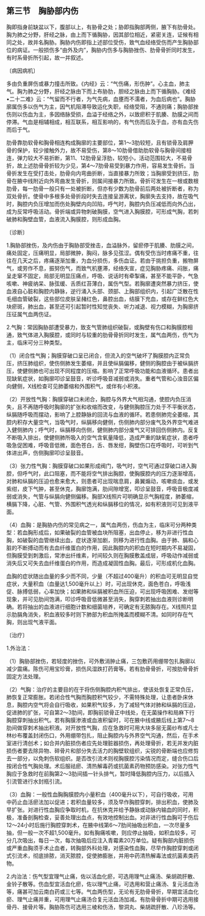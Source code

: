## 第三节　胸胁部内伤

胸即指身前缺盆以下，腹部以上，有胁骨之处；胁即指胸部两侧，腋下有肋骨处。胸为肺之分野，肝经之脉，由上而下循胸胁，因其部位相近，紧密关连，证候有相同之处，故并名胸胁。胸胁内伤即指上述部位受伤，致气血经络受伤而产生胸胁部位的病证。一般损伤多“由外及内”，胸胁内伤多与胸胁挫伤、肋骨骨折同时发生，有时系骨折所引起，故一并叙述。

〔病因病机〕

多由负重屏伤或暴力撞击所致。《内经》云：“气伤痛，形伤肿”。心主血，肺主气。胸为肺之分野，肝经之脉由下而上布胁肋，胆经之脉由上而下循胸胁。《难经•二十二难》云：“气留而不行者，为气先病，血壅而不濡者，为血后病也”。胸胁廓属伤多以伤气为主，因气机阻滞导致运化失职，经络受阻，不通则痛；胸胁部挫伤则以伤血为主，多因络脉受损，血溢于经络之外，以致瘀积于肌腠、肋膜之间而停滞。气血是相辅相成，相互联系，相互影响的，有气伤而后及于血，亦有血先伤而后于气。

肋骨靠肋软骨和胸骨相连构成胸廓的主要部位，第1〜3肋较短，且有锁骨及肩胛骨的保护，较少接触外力，故不易受伤，第8〜10肋骨借助肋软骨与胸骨间接相连，弹力较大不易折断，第11、12肋骨呈浮肋，较短小，活动范围较大，不易骨折，故上述肋骨骨折较为少见，第4〜7肋骨易受到暴力作用，容易发生骨折。当骨折发生在受打击处，肋骨向内弯曲折断，当直接暴力所致；当胸廓受到挤压，肋骨在腋中线附近向外弯曲发生骨折，则属间接暴力所致。骨折可发生在一根或数根肋骨，每一肋骨一般只有一处被折断，但亦有少数为肋骨前后两处被折断者，称为双处骨折。使骨中多根多处骨折段时失去连接呈游离状，胸廓失去支持，故在吸气时，胸腔内负压增加而伤处胸壁内向凹陷，呼气时，胸腔内负压减低而向外凸出，成为反常呼吸活动。骨折端或异物刺破胸膜，空气进入胸膜腔，可形成气胸，若刺破肺和胸壁血管，血液流入胸膜腔，则形成血胸。

〔诊断〕

1.胸胁部挫伤，及内伤由于胸胁部受挫击，血溢脉外，留瘀停于肌腠、肋膜之间，痛处固定，压痛明显，局部微肿，胸闷，脉多见弦涩。偶有受伤当时疼痛不重，往往在几天之后，疼痛逐渐加重，为血分损伤，多伤血证。若由于挑担负重，搬物屏气，或劳作不息，振努伤气，而致气机壅滞，经络失宣，症见胸胁疼痛、闷胀，痛呈走窜不固定，局部无明显压痛点，呼吸、说话时有牵掣痛，甚至不能平卧，气急咳嗽、神疲纳呆、脉弦缓、舌质红苔薄白，属伤气型。若胸廓遭突然暴力挤压，使血液自心脏和胸腔内静脉，逆行涌入头部、颈部、上胸部组织内，引起广泛散在性毛细血管破裂，这些部位皮肤呈赭红色，鼻腔出血，结膜下充血，或存在鲜红色大块瘀斑，肺出血，甚至还可引起暂时性知觉丧失、听力减退、视力模糊，为胸廓挤压征属气血两伤证。

2.气胸：常因胸胁部遭受暴力，致支气管肺组织破裂，或胸壁有伤口和胸膜腔相通，致气体进入胸膜腔，或同时与较重的肋骨骨折同时发生，属气血两伤，伤气为主，临床可分三种类型。

（1）闭合性气胸；胸膜穿破口呈已闭合，但流入的空气破坏了胸膜腔内正常负压，挤压肺组织，使伤侧肺发生萎缩，并且使纵膈偏移，健侧的胸腔由于被纵膈挤压，使健侧肺也可出现不同程度的压缩。影响了正常呼吸功能和血液循环。患者出现缺氧症状，如胸廓叩诊呈鼓音，听诊呼吸音减弱或消失。重者气管和心浊音区偏向健侧，X线检查可见肺萎缩和外围积气，或伴有小积液。

（2）开放性气胸：胸膜穿破口未闭合，胸腔与外界大气相沟通，使腔内负压消失，且不再随呼吸时胸廓的扩张和收缩而改变，与健侧胸腔压力处于不平衡状态，纵膈随呼吸而摆动，影响了上腔静脉的回流与血液的循环。若患侧肺完全萎缩，其腔内积存大量空气，当吸气时，纵膈移向健侧，伤侧肺内部分废气及外界空气难进入健侧肺内；呼气时，纵膈移向伤侧，健侧肺内部分废气又可排回伤侧肺内。反复不断吸入排出，使健侧肺所吸入的空气含氧量降低，造成严重的缺氧症状，患者呼吸急促困难，呼吸音低微，面色苍白，舌、唇发绀，胸壁伤口在呼吸时，可听到气体进出声，伤侧胸廓叩诊呈鼓音。

（3）张力性气胸：胸膜穿破口如果形成阀门，吸气时，空气可通过穿破口进入胸腔，但呼气时，此口阻塞，而不能将空气排出胸腔，使胸膜腔内的压力逐渐增高，对肺和纵膈的压迫也愈来愈大，则患者可出现喘息肩，鼻翼煽动，咳嗽痰血，或发紫绀，皮下气肿，甚至休克，胸廓饱满，肋间隙增宽，叩诊呈鼓音，呼吸音极度减弱或消失，气管与纵膈向健侧偏移。胸部X线照片可明确显示气胸程度，肺萎缩，横膈下降，心脏、气管、外围积气透光和纵膈移位的情况，如有积液则可见到液平面。

（4）血胸：是胸胁内伤的常见病之一，属气血两伤，伤血为主，临床可分两种类型：若血胸形成后，如果破裂的血管被血块所阻塞，出血停止，移为非进行性血胸，如破裂的血管继续出血，症状逐渐加剧，则移为进行性血胸。由于肺、膈和心脏的不断搏动而有去血纤维蛋白的作用，因此胸腔内的积血在短时期内不易凝固，但胸膜受到刺激后，常渗出纤维素，时间较久则在胸膜敷盖成层，呼吸动作减弱或消失后又可失去血纤维蛋白的作用，而造成凝固性血胸。最后，可形成机化血胸。

血胸的症状随出血量的多少而不同，少量（不超过400毫升）的积血可无明显自觉症状，大量积血（血量达1,500毫升以上）时，可出现休克，面色苍白，呼吸浅促、脉搏低弱，心率加快；如果肺和纵膈被积血所压迫，可出现呼吸困难、发绀等现象，并可见肋间饱满，叩诊呼吸音低微甚至消失，胸穿刺若抽出血液则诊断明确。若将抽出的血液进行细胞计数和细菌培养，可确定有无脓胸存在。X线照片显示肋膈角消失，积血液较多时则下肺部为积血所掩盖而模糊不清。如同时存在气胸，则出现气液平面。

〔治疗〕

1.外治法：

（1）胸胁部挫伤，若轻度的挫伤，可外敷消肿止痛，三包敷药用绷带包扎胸廓以减少震痛。陈伤可用宝珍膏，损伤风湿跌打药膏等。若有肋骨骨折，可按肋骨骨折固定方法处理。

（2）气胸：治疗的主要目的在于将伤侧胸腔内积气排出，使该处恢复正常负压，肺恢复正常膨胀。若闭合性气胸而胸腔积气较少，不需特殊处理，让患者卧床休息，胸腔内空气将会自行吸收，如果积气较多，为了减轻气体对肺和纵膈的压迫，促进肺的扩张，可自第2〜3肋间，即胸前锁骨正中线处，在无菌操作和局麻下行胸腔穿刺抽出积气。若有胸膜渗液或血液积留时，可在腋中线或腋后线上第7〜8肋间做穿刺术抽出积液。对开放性气胸，应在急救时可用大块多层无菌纱布或凡士林纱布覆盖封闭伤口，外用绷带包扎，阻止胸腔内与外界空气沟通，然后，在手术室进行清创术；如合并内脏损伤者应先处理脏器损伤，再处理骨折，若无并发内脏损伤者要去除异物、碎骨片和部分失去活力的胸壁软组织，尖锐的骨断端也应修剪去一部分，以免刺伤软组织。是否改引流术则视胸膜腔污染情况而定，缝合伤口后按闭合性气胸处理。术后服祛瘀、清热解毒药或抗菌素药物预防感染。对张力性气胸应于急救时在前胸第2〜3肋间插一针头排气，暂时降低胸腔内压力，以后插入引流管进行水封瓶引流。

（3）血胸：一般性血胸胸膜腔内小量积血（400毫升以下），可自行吸收，可用中药止血活瘀法加以促进；若积血量较多，须及早作胸腔穿刺，排出积血，使肺及早扩张。对进行性血胸应争取时机，在抗休克并给予静脉或动脉内输血的同时，积极，准备剖胸检查，妥善处理出血点，有效地控制出血。对非进行性血胸可于伤后12～24小时后施行胸腔穿刺术，在腋中线第6〜7肋间抽吸出积血，一次尽量多抽，但一般一次不超1,500毫升。如有胸痛咳嗽，则应停止抽吸，如积血较多，可分几次吸出，每日一次，每次抽吸后应注入青霉素20万单位。疑有胸部内脏损伤或严重血胸须手术止血者，转胸部外科处理，对感染性血胸，尽早作胸腔穿刺或闭式引流术，彻底排脓，消灭脓腔，促使肺膨胀，并用中药清热解毒法或抗菌素类药物。

2.内治法：伤气型宜理气止痛，佐以活血化瘀，可选用理气止痛汤、柴胡疏肝散、金铃子散等。伤血型宜活血化瘀，佐以理气止痛，可选用和营止痛汤、复元活血汤等，痛甚可加云南白药或三七等。气血两伤型，无论有无肋骨骨折，早期宜活血化瘀、理气止痛并重，可用理气止痛汤合复元活血汤加减。有肋骨骨折中期可选用接骨丹、接骨片等。胸胁陈伤可选用三棱和伤汤，黎洞丸、柴胡疏肝散、八珍汤等。
